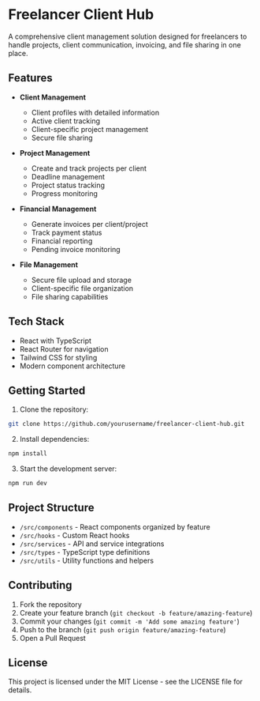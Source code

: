 # Freelancer Client Hub

A comprehensive client management solution designed for freelancers to handle projects, client communication, invoicing, and file sharing in one place.

## Features

- **Client Management**
  - Client profiles with detailed information
  - Active client tracking
  - Client-specific project management
  - Secure file sharing

- **Project Management**
  - Create and track projects per client
  - Deadline management
  - Project status tracking
  - Progress monitoring

- **Financial Management**
  - Generate invoices per client/project
  - Track payment status
  - Financial reporting
  - Pending invoice monitoring

- **File Management**
  - Secure file upload and storage
  - Client-specific file organization
  - File sharing capabilities

## Tech Stack

- React with TypeScript
- React Router for navigation
- Tailwind CSS for styling
- Modern component architecture

## Getting Started

1. Clone the repository:
```bash
git clone https://github.com/yourusername/freelancer-client-hub.git
```

2. Install dependencies:
```bash
npm install
```

3. Start the development server:
```bash
npm run dev
```

## Project Structure

- `/src/components` - React components organized by feature
- `/src/hooks` - Custom React hooks
- `/src/services` - API and service integrations
- `/src/types` - TypeScript type definitions
- `/src/utils` - Utility functions and helpers

## Contributing

1. Fork the repository
2. Create your feature branch (`git checkout -b feature/amazing-feature`)
3. Commit your changes (`git commit -m 'Add some amazing feature'`)
4. Push to the branch (`git push origin feature/amazing-feature`)
5. Open a Pull Request

## License

This project is licensed under the MIT License - see the LICENSE file for details.
